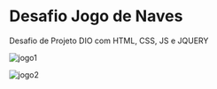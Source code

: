 # Desafio Jogo de Naves

Desafio de Projeto DIO com HTML, CSS, JS e JQUERY

![jogo1](https://user-images.githubusercontent.com/98132302/153944565-2a4500a5-f5e8-4f73-b129-b38098422b74.jpg)

![jogo2](https://user-images.githubusercontent.com/98132302/153944600-80308b51-6805-4667-ae3f-be42f89b5071.jpg)
